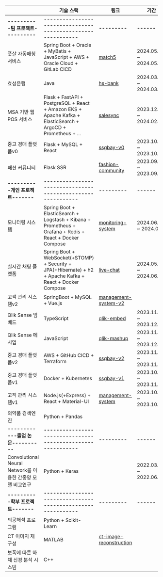 <!-- <a href="https://github.com/anuraghazra/github-readme-stats">
    <img src="https://github-readme-stats.vercel.app/api/top-langs/?username=rlatkd&layout=donut&show_icons=true&theme=material-palenight&hide_border=true&bg_color=20232a&icon_color=58A6FF&text_color=fff&title_color=58A6FF&count_private=true&exclude_repo=Face-Transfer-Application&include_all_commits=true&hide=css,html" width=38% />
</a> -->
<!-- <a href="https://github.com/anuraghazra/github-readme-stats">
  <img src="https://github-readme-stats.vercel.app/api?username=rlatkd&show_icons=true&include_all_commits=true&theme=material-palenight&hide_border=true&bg_color=20232a&icon_color=58A6FF&text_color=fff&title_color=58A6FF&count_private=true" width=56% />
</a>
<a href="https://github.com/ashutosh00710/github-readme-activity-graph">
    <img src="https://github-readme-activity-graph.vercel.app/graph?username=rlatkd&theme=react-dark&bg_color=20232a&hide_border=true&line=58A6FF&color=58A6FF" width=94%/>
</a>

<a href="https://github.com/anuraghazra/github-readme-stats">
    <img src="https://github-readme-stats.vercel.app/api/wakatime?username=rlatkd"/>
</a> -->


|                                   |기술 스택                                                                                          | 링크 | 기간 |
|---------------------|----------------------------------------------------------------------------------------------------|-----------|------|
|**----------팀 프로젝트----------**|**-----------------------------------------------------------**|**---------**|**------**|
|풋살 자동매칭 서비스                 |Spring Boot + Oracle + MyBatis + JavaScript + AWS + Oracle Cloud + GitLab CICD| [match5](https://github.com/rlatkd/match5)  |   2024.05.09 ~ 2024.05.17   |
|효성은행                            | Java| [hs-bank](https://github.com/rlatkd/hs-bank)  |    2024.03.21 ~ 2024.03.27  |
|MSA 기반 웹 POS 서비스              | Flask + FastAPI + PostgreSQL + React + Amazon EKS + Apache Kafka + ElasticSearch + ArgoCD + Prometheus + ... |[salesync](https://github.com/rlatkd/salesync)   |   2023.12.04 ~ 2024.02.01   |
|중고 경매 플랫폼v0                  | Flask + MySQL + React                                                                              |  [ssgbay-v0](https://github.com/rlatkd/ssgbay-v0)         |  2023.10.26 ~ 2023.10.28    |
|패션 커뮤니티                       | Flask SSR                                                                                          | [fashion-community](https://github.com/rlatkd/fashion-community)  |  2023.09.01 ~ 2023.09.08    |
|**----------개인 프로젝트-------**|**-----------------------------------------------------------**|**---------**|**------**|
|모니터링 시스템                    | Spring Boot + ElasticSearch + Logstash + Kibana + Prometheus + Grafana + Redis + React + Docker Compose                    |           [monitoring-system](https://github.com/rlatkd/monitoring-system)      |   2024.06.10 ~ 2024.06.   |
|실시간 채팅 플랫폼                   | Spring Boot + WebSocket(+STOMP) + Security + JPA(+Hibernate) + h2 + Apache Kafka + React + Docker Compose                    |           [live-chat](https://github.com/rlatkd/live-chat)      |   2024.05.27. ~ 2024.06.02   |
|고객 관리 시스템v2  | SpringBoot + MySQL + Vue.js                                                                           |    [management-system-v2](https://github.com/rlatkd/management-system-v2)       |      |
|Qlik Sense 임베드   | TypeScript                                                                                         |  [qlik-embed](https://github.com/rlatkd/qlik-embed)         |   2023.11.20 ~ 2023.12.01   |
|Qlik Sense 메시업   | JavaScript                                                                                         |    [qlik-mashup](https://github.com/rlatkd[qlik-mashup)       |   2023.11.20 ~ 2023.12.01   |
|중고 경매 플랫폼v2  | AWS + GitHub CICD + Terraform                                                                             |  [ssgbay-v2](https://github.com/rlatkd/ssgbay-v2)         | 2023.11.22 ~ 2023.11.28     |
|중고 경매 플랫폼v1  | Docker + Kubernetes                                                                                |   [ssgbay-v1](https://github.com/rlatkd/ssgbay-v1)        |   2023.10.29 ~ 2023.11.02   |
|고객 관리 시스템v1  | Node.js(+Express) + React + Material-UI                                                                                    |     [management-system](https://github.com/rlatkd/management-system)      |   2023.10.16 ~ 2023.10.20   |
|의약품 검색엔진     | Python + Pandas                                                                                    |           |      |
|**------------졸업 논문----------**|**-----------------------------------------------------------**|**---------**|**------**|
|Convolutional Neural Network를 이용한 간종양 모델 비교연구 | Python + Keras                                                                                     |           |  2022.03.02 ~ 2022.06.30    |
|**----------학부 프로젝트-------**|**-----------------------------------------------------------**|**---------**|**------**|
|의공해석 프로그램   | Python + Scikit-Learn                                                                              |          |      |
|CT 이미지 재구성    | MATLAB                                                                                             |    [ct-image-reconstruction](https://github.com/rlatkd/ct-image-reconstruction)       |      |
|보폭에 따른 하체 신경 분석 시스템 | C++                                                                                               |          |      |
